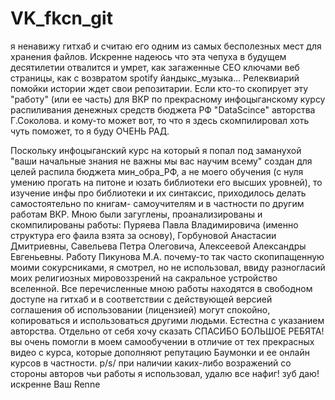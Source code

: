 # VK_fkcn_git
я ненавижу гитхаб и считаю его одним из самых бесполезных мест для хранения файлов. Искренне надеюсь что эта чепуха в будущем десятилетии отвалится и умрет, как загаженные СЕО ключами веб страницы, как с возвратом spotify йандыкс_музыка... Релеквиарий помойки истории ждет свои репозитарии. 
Если кто-то скопирует эту "работу" (или ее часть) для ВКР по прекрасному инфоцыганскому курсу распиливания денежных средств бюджета РФ "DataScince" авторства Г.Соколова. и кому-то может вот, то что я здесь скомпилировал хоть чуть поможет, то я буду ОЧЕНЬ РАД. 

Поскольку инфоцыганский курс на который я попал под заманухой "ваши начальные знания не важны мы вас научим всему" создан для целей распила бюджета мин_обра_РФ, а не моего обучения (с нуля умению прогать на питоне и юзать библиотеки его высших уровней), то изучение инфы про библиотеки и их синтаксис, приходилось делать самостоятельно по книгам- самоучителям и в частности по другим работам ВКР.
Мною были загуглены, проанализированы и скомпилированы работы: Пуряева Павла Владимировича (именно структура его фаила взята за основу), Горбуновой Анастасии Дмитриевны, Савельева Петра Олеговича, Алексеевой Александры Евгеньевны. Работу Пикунова М.А. почему-то так часто скопипащенную моими сокурсниками, я смотрел, но не использовал, ввиду разногласий моих религиозных мировоззрений на сакральное устройство вселенной. 
Все перечисленные мною работы находятся в свободном доступе на гитхаб и в соответствии с действующей версией соглашения об использовании (лицензией) могут спокойно, копироваться и использоваться другими людьми. Естестна с указанием авторства. Отдельно от себя хочу сказать СПАСИБО БОЛЬШОЕ РЕБЯТА! вы очень помогли в моем самообучении в отличие от тех прекрасных видео с курса, которые дополняют  репутацию Баумонки и ее онлайн курсов в частности.
p/s/  при наличии каких-либо возражений со стороны авторов чьи работы я использовал, удалю все нафиг! зуб даю!
искренне Ваш Renne
